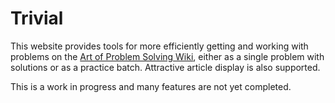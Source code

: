 # Trivial

This website provides tools for more efficiently getting and working with problems on the [Art of Problem Solving Wiki](https://artofproblemsolving.com/wiki/), either as a single problem with solutions or as a practice batch. Attractive article display is also supported.

This is a work in progress and many features are not yet completed.
